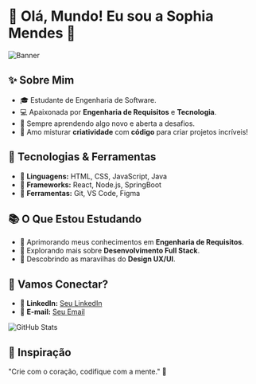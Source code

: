# 🌸 Olá, Mundo! Eu sou a Sophia Mendes 🌸

![Banner](https://img.shields.io/badge/Desenvolvedora%20Web%20%26%20Mobile-pink?style=for-the-badge&logo=github)

## ✨ Sobre Mim

- 🎓 Estudante de Engenharia de Software.
- 💻 Apaixonada por **Engenharia de Requisitos** e **Tecnologia**.
- 🌱 Sempre aprendendo algo novo e aberta a desafios.
- 🎨 Amo misturar **criatividade** com **código** para criar projetos incríveis!

## 🌼 Tecnologias & Ferramentas

- 🌸 **Linguagens:** HTML, CSS, JavaScript, Java
- 🌸 **Frameworks:** React, Node.js, SpringBoot
- 🌸 **Ferramentas:** Git, VS Code, Figma

## 📚 O Que Estou Estudando

- 🚀 Aprimorando meus conhecimentos em **Engenharia de Requisitos**.
- 🚀 Explorando mais sobre **Desenvolvimento Full Stack**.
- 🚀 Descobrindo as maravilhas do **Design UX/UI**.

## 💌 Vamos Conectar?

- 🌸 **LinkedIn:** [Seu LinkedIn](www.linkedin.com/in/sophia-rabelo-16513b206)
- 🌸 **E-mail:** [Seu Email](sophiamendesrabelo@gmail.com)

![GitHub Stats](https://github-readme-stats.vercel.app/api?username=seuusuario&show_icons=true&theme=radical)

## 🌟 Inspiração

"Crie com o coração, codifique com a mente." 💖
